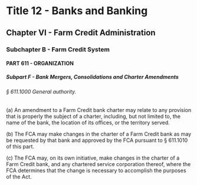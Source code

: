 
# Title 12 - Banks and Banking
## Chapter VI - Farm Credit Administration
### Subchapter B - Farm Credit System
#### PART 611 - ORGANIZATION
##### Subpart F - Bank Mergers, Consolidations and Charter Amendments
###### § 611.1000 General authority.

(a) An amendment to a Farm Credit bank charter may relate to any provision that is properly the subject of a charter, including, but not limited to, the name of the bank, the location of its offices, or the territory served.

(b) The FCA may make changes in the charter of a Farm Credit bank as may be requested by that bank and approved by the FCA pursuant to § 611.1010 of this part.

(c) The FCA may, on its own initiative, make changes in the charter of a Farm Credit bank, and any chartered service corporation thereof, where the FCA determines that the change is necessary to accomplish the purposes of the Act.
